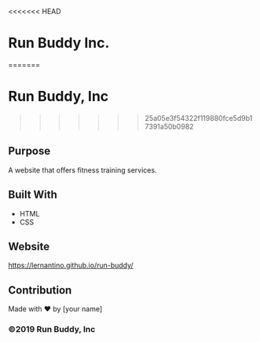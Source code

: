 <<<<<<< HEAD
# Run Buddy Inc.
=======
# Run Buddy, Inc
>>>>>>> 25a05e3f54322f119880fce5d9b17391a50b0982

## Purpose
A website that offers fitness training services. 

## Built With
* HTML
* CSS

## Website
https://lernantino.github.io/run-buddy/

## Contribution
Made with ❤️ by [your name]

### ©️2019 Run Buddy, Inc 
